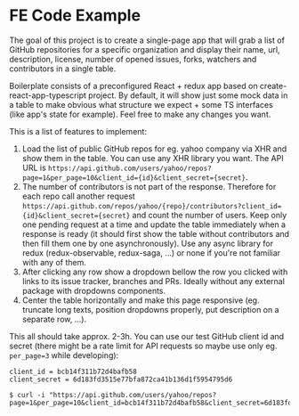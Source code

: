 # FE Code Example

The goal of this project is to create a single-page app that will grab a list of GitHub repositories for a specific organization and display their name, url, description, license, number of opened issues, forks, watchers and contributors in a single table.

Boilerplate consists of a preconfigured React + redux app based on create-react-app-typescript project. By default, it will show just some mock data in a table to make obvious what structure we expect + some TS interfaces (like app's state for example). Feel free to make any changes you want.

This is a list of features to implement:

1. Load the list of public GitHub repos for eg. yahoo company via XHR and show them in the table. You can use any XHR library you want. The API URL is `https://api.github.com/users/yahoo/repos?page=1&per_page=10&client_id={id}&client_secret={secret}`.
2. The number of contributors is not part of the response. Therefore for each repo call another request `https://api.github.com/repos/yahoo/{repo}/contributors?client_id={id}&client_secret={secret}` and count the number of users. Keep only one pending request at a time and update the table immediately when a response is ready (it should first show the table without contributors and then fill them one by one asynchronously). Use any async library for redux (redux-observable, redux-saga, ...) or none if you're not familiar with any of them.
3. After clicking any row show a dropdown bellow the row you clicked with links to its issue tracker, branches and PRs. Ideally without any external package with dropdowns components.
4. Center the table horizontally and make this page responsive (eg. truncate long texts, position dropdowns properly, put description on a separate row, ...).

This all should take approx. 2-3h. You can use our test GitHub client id and secret (there might be a rate limit for API requests so maybe use only eg. `per_page=3` while developing):

```
client_id = bcb14f311b72d4bafb58
client_secret = 6d183fd3515e77bfa872ca41b136d1f5954795d6

$ curl -i "https://api.github.com/users/yahoo/repos?page=1&per_page=10&client_id=bcb14f311b72d4bafb58&client_secret=6d183fd3515e77bfa872ca41b136d1f5954795d6"
```
